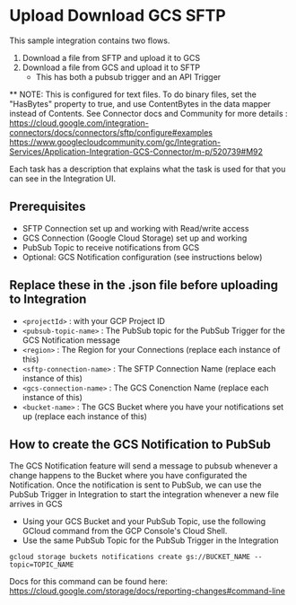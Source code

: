 # Upload Download GCS SFTP

This sample integration contains two flows. 
1. Download a file from SFTP and upload it to GCS 
1. Download a file from GCS and upload it to SFTP 
     - This has both a pubsub trigger and an API Trigger

** NOTE: This is configured for text files. To do binary files, set the "HasBytes" property to true, 
and use ContentBytes in the data mapper instead of Contents.  See Connector docs and Community for more details :
https://cloud.google.com/integration-connectors/docs/connectors/sftp/configure#examples 
https://www.googlecloudcommunity.com/gc/Integration-Services/Application-Integration-GCS-Connector/m-p/520739#M92 


Each task has a description that explains what the task is used for that you can see in the Integration UI.

## Prerequisites
- SFTP Connection set up and working with Read/write access
- GCS Connection (Google Cloud Storage) set up and working
- PubSub Topic to receive notifications from GCS
- Optional: GCS Notification configuration (see instructions below)

## Replace these in the .json file before uploading to Integration
- `<projectId>` : with your GCP Project ID
- `<pubsub-topic-name>` : The PubSub topic for the PubSub Trigger for the GCS Notification message
- `<region>` : The Region for your Connections (replace each instance of this)
- `<sftp-connection-name>` : The SFTP Connection Name (replace each instance of this)
- `<gcs-connection-name>` : The GCS Conenction Name (replace each instance of this)
- `<bucket-name>` : The GCS Bucket where you have your notifications set up (replace each instance of this)

## How to create the GCS Notification to PubSub
The GCS Notification feature will send a message to pubsub whenever a change happens to the Bucket where you have configurated the Notification.
Once the notification is sent to PubSub, we can use the PubSub Trigger in Integration to start the integration whenever a new file arrives in GCS

- Using your GCS Bucket and your PubSub Topic, use the following GCloud command from the GCP Console's Cloud Shell.  
- Use the same PubSub Topic for the PubSub Trigger in the Integration

`gcloud storage buckets notifications create gs://BUCKET_NAME --topic=TOPIC_NAME`

Docs for this command can be found here: https://cloud.google.com/storage/docs/reporting-changes#command-line
